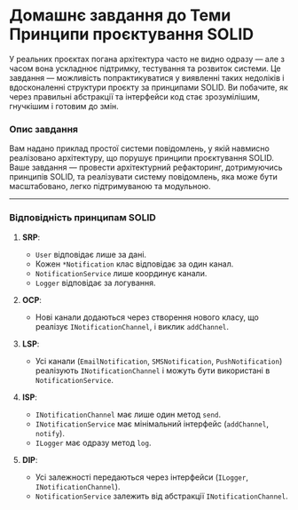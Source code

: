 # Домашнє завдання до Теми Принципи проєктування SOLID

У реальних проєктах погана архітектура часто не видно одразу — але з часом вона ускладнює підтримку, тестування та розвиток системи. Це завдання — можливість попрактикуватися у виявленні таких недоліків і вдосконаленні структури проєкту за принципами SOLID. Ви побачите, як через правильні абстракції та інтерфейси код стає зрозумілішим, гнучкішим і готовим до змін.

### Опис завдання

Вам надано приклад простої системи повідомлень, у якій навмисно реалізовано архітектуру, що порушує принципи проєктування SOLID. Ваше завдання — провести архітектурний рефакторинг, дотримуючись принципів SOLID, та реалізувати систему повідомлень, яка може бути масштабовано, легко підтримуваною та модульною.

-----------------------------------------------------------------------------------------------------------------------------------------------

### Відповідність принципам SOLID

1. **SRP**:
   - `User` відповідає лише за дані.
   - Кожен `*Notification` клас відповідає за один канал.
   - `NotificationService` лише координує канали.
   - `Logger` відповідає за логування.

2. **OCP**:
   - Нові канали додаються через створення нового класу, що реалізує `INotificationChannel`, і виклик `addChannel`.

3. **LSP**:
   - Усі канали (`EmailNotification`, `SMSNotification`, `PushNotification`) реалізують `INotificationChannel` і можуть бути використані в `NotificationService`.

4. **ISP**:
   - `INotificationChannel` має лише один метод `send`.
   - `INotificationService` має мінімальний інтерфейс (`addChannel`, `notify`).
   - `ILogger` має одразу метод `log`.

5. **DIP**:
   - Усі залежності передаються через інтерфейси (`ILogger`, `INotificationChannel`).
   - `NotificationService` залежить від абстракції `INotificationChannel`.

